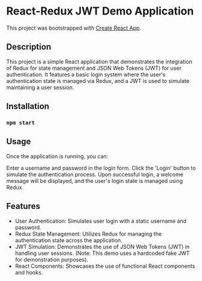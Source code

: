 # React-Redux JWT Demo Application

This project was bootstrapped with [Create React App](https://github.com/facebook/create-react-app).

## Description

This project is a simple React application that demonstrates the integration of Redux for state management and JSON Web Tokens (JWT) for user authentication. It features a basic login system where the user's authentication state is managed via Redux, and a JWT is used to simulate maintaining a user session.

## Installation
### `npm start`

## Usage

Once the application is running, you can:

Enter a username and password in the login form.
Click the 'Login' button to simulate the authentication process.
Upon successful login, a welcome message will be displayed, and the user's login state is managed using Redux.

## Features
- User Authentication: Simulates user login with a static username and password.
- Redux State Management: Utilizes Redux for managing the authentication state across the application.
- JWT Simulation: Demonstrates the use of JSON Web Tokens (JWT) in handling user sessions. (Note: This demo uses a hardcoded fake JWT for demonstration purposes).
- React Components: Showcases the use of functional React components and hooks.
